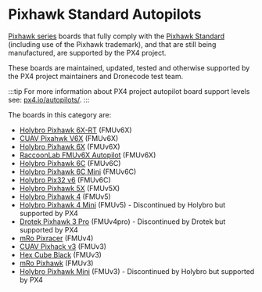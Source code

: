 # Pixhawk Standard Autopilots

[Pixhawk series](../flight_controller/pixhawk_series.md) boards that fully comply with the [Pixhawk Standard](https://pixhawk.org/) (including use of the Pixhawk trademark), and that are still being manufactured, are supported by the PX4 project.

These boards are maintained, updated, tested and otherwise supported by the PX4 project maintainers and Dronecode test team.

:::tip
For more information about PX4 project autopilot board support levels see: [px4.io/autopilots/](https://px4.io/autopilots/).
:::

The boards in this category are:

- [Holybro Pixhawk 6X-RT](../flight_controller/pixhawk6x-rt.md) (FMUv6X)
- [CUAV Pixahwk V6X](../flight_controller/cuav_pixhawk_v6x.md) (FMUv6X)
- [Holybro Pixhawk 6X](../flight_controller/pixhawk6x.md) (FMUv6X)
- [RaccoonLab FMUv6X Autopilot](../flight_controller/raccoonlab_fmu6x.md) (FMUv6X)
- [Holybro Pixhawk 6C](../flight_controller/pixhawk6c.md) (FMUv6C)
- [Holybro Pixhawk 6C Mini](../flight_controller/pixhawk6c_mini.md) (FMUv6C)
- [Holybro Pix32 v6](../flight_controller/holybro_pix32_v6.md) (FMUv6C)
- [Holybro Pixhawk 5X](../flight_controller/pixhawk5x.md) (FMUv5X)
- [Holybro Pixhawk 4](../flight_controller/pixhawk4.md) (FMUv5)
- [Holybro Pixhawk 4 Mini](../flight_controller/pixhawk4_mini.md) (FMUv5) - Discontinued by Holybro but supported by PX4
- [Drotek Pixhawk 3 Pro](../flight_controller/pixhawk3_pro.md) (FMUv4pro) - Discontinued by Drotek but supported by PX4
- [mRo Pixracer](../flight_controller/pixracer.md) (FMUv4)
- [CUAV Pixhack v3](../flight_controller/pixhack_v3.md) (FMUv3)
- [Hex Cube Black](../flight_controller/pixhawk-2.md) (FMUv3)
- [mRo Pixhawk](../flight_controller/mro_pixhawk.md) (FMUv3)
- [Holybro Pixhawk Mini](../flight_controller/pixhawk_mini.md) (FMUv3) - Discontinued by Holybro but supported by PX4

